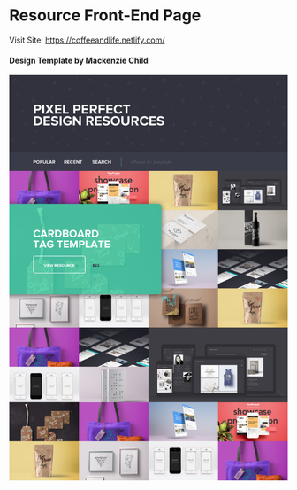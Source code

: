 # Resource Front-End Page

Visit Site: https://coffeeandlife.netlify.com/


#### Design Template by Mackenzie Child

![Pixel Perfect Design Resources Design](/images/pixel-perfect-design-resources.png?raw=true 'Optional Title')
